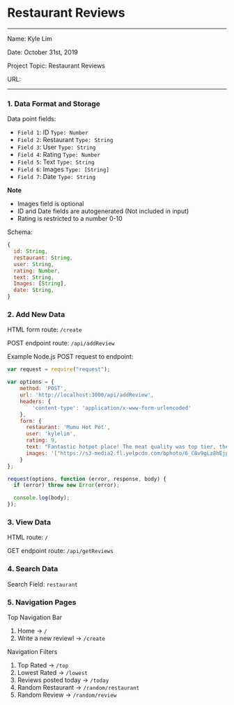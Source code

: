 
# Restaurant Reviews

---

Name: Kyle Lim

Date: October 31st, 2019

Project Topic: Restaurant Reviews

URL:

---


### 1. Data Format and Storage

Data point fields:
- `Field 1`:     ID               `Type: Number`
- `Field 2`:     Restaurant       `Type: String`
- `Field 3`:     User             `Type: String`
- `Field 4`:     Rating           `Type: Number`
- `Field 5`:     Text             `Type: String`
- `Field 6`:     Images           `Type: [String]`
- `Field 7`:     Date             `Type: String`

**Note**

- Images field is optional
- ID and Date fields are autogenerated (Not included in input)
- Rating is restricted to a number 0-10

Schema:
```javascript
{
  id: String,
  restaurant: String,
  user: String,
  rating: Number,
  text: String,
  Images: [String],
  date: String,
}
```

### 2. Add New Data

HTML form route: `/create`

POST endpoint route: `/api/addReview`

Example Node.js POST request to endpoint:
```javascript
var request = require("request");

var options = {
    method: 'POST',
    url: 'http://localhost:3000/api/addReview',
    headers: {
        'content-type': 'application/x-www-form-urlencoded'
    },
    form: {
      restaurant: 'Mumu Hot Pot',
      user: 'kylelim',
      rating: 9,
      text: "Fantastic hotpot place! The meat quality was top tier, the service was quick, and the atmosphere was relaxing. I would definitely recommend it here!",
      images: '["https://s3-media2.fl.yelpcdn.com/bphoto/6_C8v9gLz8hEjpIvyzWTWw/o.jpg", "https://s3-media3.fl.yelpcdn.com/bphoto/MrDiHXEVv12BkEi4zAqagw/l.jpg"]'
    }
};

request(options, function (error, response, body) {
  if (error) throw new Error(error);

  console.log(body);
});
```

### 3. View Data

HTML route: `/`

GET endpoint route: `/api/getReviews`

### 4. Search Data

Search Field: `restaurant`

### 5. Navigation Pages

Top Navigation Bar
1. Home -> `/`
2. Write a new review! -> `/create`

Navigation Filters
1. Top Rated -> `/top`
2. Lowest Rated -> `/lowest`
3. Reviews posted today -> `/today`
4. Random Restaurant -> `/random/restaurant`
5. Random Review -> `/random/review`
